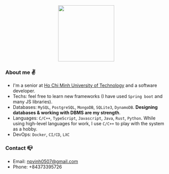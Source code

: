  <div align=center>
  <img height=175 src="https://streak-stats.demolab.com/?user=phucvinh57" />
<!--   <img height=175 src="https://github-readme-stats.vercel.app/api?username=phucvinh57&show_icons=true&count_private=true" /> -->
 </div>


### About me :v:
- I'm a senior at [Ho Chi Minh University of Technology](https://hcmut.edu.vn/) and a software developer.
- Techs: feel free to learn new frameworks (I have used `Spring boot` and many JS libraries).
- Databases: `MySQL`, `PostgreSQL`, `MongoDB`, `SQLite3`, `DynamoDB`. **Designing databases & working with DBMS are my strength**.
- Languages: `C/C++`, `TypeScript`, `Javascript`, `Java`, `Rust`, `Python`. While using high-level languages for work, I use `C/C++` to play with the system as a hobby.
- DevOps: `Docker`, `CI/CD`, `LXC`
### Contact :mailbox_closed:
- Email: npvinh0507@gmail.com
- Phone: +84373395726
